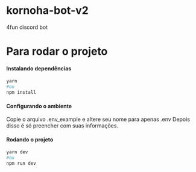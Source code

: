 # kornoha-bot-v2
4fun discord bot

<h1>Para rodar o projeto</h1>
<h4>Instalando dependências</h4>

```bash
yarn
#ou
npm install
```

<h4>Configurando o ambiente</h4>
Copie o arquivo .env_example e altere seu nome para apenas .env
Depois disso é só preencher com suas informações.

<h4>Rodando o projeto</h4>

```bash
yarn dev
#ou
npm run dev
```
